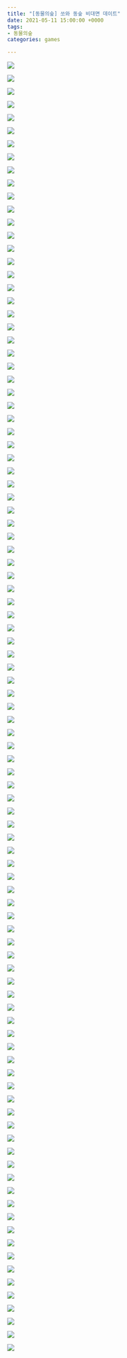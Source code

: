 ```yaml
---
title: "[동물의숲] 쏘와 동숲 비대면 데이트"
date: 2021-05-11 15:00:00 +0000
tags:
- 동물의숲
categories: games

---
```

![](https://blog.kakaocdn.net/dn/quY5K/btq5duQHEeG/KSLwmFlTaoBHWi9yWMskUk/img.jpg)

![](https://blog.kakaocdn.net/dn/cKJCSU/btq5ff6OB6g/asHLOvJkQ7MnhijffP9xf0/img.jpg)

![](https://blog.kakaocdn.net/dn/v1XFF/btq5fUnAirz/foPiuNNEyKk6VzkwPspMl1/img.jpg)

![](https://blog.kakaocdn.net/dn/zAHTW/btq5ayGiS7w/93VnSICckNvymGATjiQEcK/img.jpg)

![](https://blog.kakaocdn.net/dn/dPfNht/btq5bWGLXnY/XCEy4neKkXgKMVaI4VCjwk/img.jpg)

![](https://blog.kakaocdn.net/dn/l1jXQ/btq5g5a43AW/KEEU4EZR6yTeRZfdeRXkaK/img.jpg)

![](https://blog.kakaocdn.net/dn/t7PlN/btq5hZhodzv/yV29NoR2N7bwVkGmg1T43K/img.jpg)

![](https://blog.kakaocdn.net/dn/PXMT1/btq5feUmEIv/L7jOEGDzblQ6AtbKk6FQzk/img.jpg)

![](https://blog.kakaocdn.net/dn/bia3VR/btq5ayzzEjk/wHAmkNk2wdabhRoMhd6JI0/img.jpg)

![](https://blog.kakaocdn.net/dn/AlT3T/btq5fUnAiBF/YJlupaGQsZqo6dif3gyr5K/img.jpg)

![](https://blog.kakaocdn.net/dn/qBgeD/btq5g5Wsfje/UFIGkqGWQXEhxTQKA7APrK/img.jpg)

![](https://blog.kakaocdn.net/dn/k3647/btq5bfsZZbQ/iKPgkpsKs366dyHAjFJZe1/img.jpg)

![](https://blog.kakaocdn.net/dn/ebupgI/btq5g4J0Ocu/oT1rNK7wIsKuKmsILQf9WK/img.jpg)

![](https://blog.kakaocdn.net/dn/bwTXVD/btq5fWlpwvB/qf4zpZFsztv77TiKIPOe4k/img.jpg)

![](https://blog.kakaocdn.net/dn/biDi8C/btq5aAjOddW/C4g9RYIbZsvvIjRcwvJ0i0/img.jpg)

![](https://blog.kakaocdn.net/dn/b6Uqb4/btq5duiTlPc/yFvZAWHAgVBoJlFtCNLbok/img.jpg)

![](https://blog.kakaocdn.net/dn/JP3tE/btq5gxeARjk/lWFI4DtECa3K93rJS68VWk/img.jpg)

![](https://blog.kakaocdn.net/dn/tgaGo/btq5gvui9OM/4v55yMAuw5cBFLbvRWG8Xk/img.jpg)

![](https://blog.kakaocdn.net/dn/6TrNj/btq5g5vnAF8/kYh8I6xdsaAKKUZGVMmWh0/img.jpg)

![](https://blog.kakaocdn.net/dn/ugR3h/btq5dt5hD6b/DA8lHhkFHGuuL5xn82peTk/img.jpg)

![](https://blog.kakaocdn.net/dn/bddGPq/btq5h0UT7xv/KSWcb2KPMMDk6uvK9xx6q1/img.jpg)

![](https://blog.kakaocdn.net/dn/chJVtN/btq5fxTHe6l/OWH2mGH96w7dmSkhafAd20/img.jpg)

![](https://blog.kakaocdn.net/dn/2YB9L/btq5g5oCTSp/G2oHWsG53PK4uYXRMaDP8k/img.jpg)

![](https://blog.kakaocdn.net/dn/b0jFzZ/btq5g5vnAXR/GKEMx7QtVk9ZLHXAd8PvI1/img.jpg)

![](https://blog.kakaocdn.net/dn/tcw3b/btq5bVHOnJL/6G1ZbXWACzJbm9gk3fBEUK/img.jpg)

![](https://blog.kakaocdn.net/dn/bGFGnr/btq5fx7eh1n/ZnALS9dJnjCzrPzPG9nF40/img.jpg)

![](https://blog.kakaocdn.net/dn/to6J5/btq5bWfA1OP/vZFsPBrKIMX8CXZ2VkmMs0/img.jpg)

![](https://blog.kakaocdn.net/dn/bA35tq/btq5gwfFqiM/IbUr9klkQBrN4QeC9WYUKK/img.jpg)

![](https://blog.kakaocdn.net/dn/bwq6wh/btq5dub9r5z/rLdxiXOqffqpCQaac9PCkK/img.jpg)

![](https://blog.kakaocdn.net/dn/rJvbu/btq5fxMXBo3/ZXDjz3QQXBaZIws8W4e0eK/img.jpg)

![](https://blog.kakaocdn.net/dn/bDNAWa/btq5beU9dwg/FewJ3s9tLGyDnVdEZBhcDK/img.jpg)

![](https://blog.kakaocdn.net/dn/dh0hdj/btq5g5IU4pH/kKqYzfoFKoviv7puj7oWw1/img.jpg)

![](https://blog.kakaocdn.net/dn/cwkXjr/btq5g4J0OLm/SPJsxvr9nSWkQPvMLcKXUk/img.jpg)

![](https://blog.kakaocdn.net/dn/kFpRz/btq5bV15bgG/03HF5a9S4i1S6wmGLDQqL0/img.jpg)

![](https://blog.kakaocdn.net/dn/mKkLz/btq5hZ2LxDf/FYpvoWMVnTl7kxQLCkZwX0/img.jpg)

![](https://blog.kakaocdn.net/dn/orX7J/btq5bWtbr3n/NKtnzpMWPphDKCti2k8PS1/img.jpg)

![](https://blog.kakaocdn.net/dn/s4mrf/btq5azSIx5z/Cn1WC3By8WvEELH3Xs4Dnk/img.jpg)

![](https://blog.kakaocdn.net/dn/cAkV1b/btq5bVVjHv5/XykTMvRkfqsWis3oFmROs1/img.jpg)

![](https://blog.kakaocdn.net/dn/bebegI/btq5fgEIpxK/MOohb3FmBKZke6Na9AvvK1/img.jpg)

![](https://blog.kakaocdn.net/dn/w2OQI/btq5fw8j1r4/zJPCyKbKD2gkM4i39qMLVk/img.jpg)

![](https://blog.kakaocdn.net/dn/bAF0GE/btq5fgEIpEY/QLUovjf04bgGINcOT9QGm1/img.jpg)

![](https://blog.kakaocdn.net/dn/bnghHz/btq5bWNtNod/FTOVJaWPIMN1CJA07sRxe0/img.jpg)

![](https://blog.kakaocdn.net/dn/b8JS1M/btq5fwNZ9SW/dh1ttfIk4IH9d2xI9iuLfk/img.jpg)

![](https://blog.kakaocdn.net/dn/sIKKS/btq5g5IU4GG/ThriipxTtlfrMuQkW58440/img.jpg)

![](https://blog.kakaocdn.net/dn/1YTZl/btq5h0ABm3O/VEhvBKO5K3EK9P01GXkK5K/img.jpg)

![](https://blog.kakaocdn.net/dn/dY9mvO/btq5h0m4bmJ/htO29gb19klSobYs7x71Ik/img.jpg)

![](https://blog.kakaocdn.net/dn/IBlyh/btq5azd7rJV/lRM8oSKMuzlSkb5F7eCPSk/img.jpg)

![](https://blog.kakaocdn.net/dn/o7cSt/btq5bV15bxk/gYyi4zBKBZkrkPRZ2anYxK/img.jpg)

![](https://blog.kakaocdn.net/dn/lZInB/btq5h0ABnkX/aSp2q2nfOdiRd7zhDg6vBk/img.jpg)

![](https://blog.kakaocdn.net/dn/wFd8b/btq5fxlSkQb/tcvUbO6UIbw3ZWqEfH7WYk/img.jpg)

![](https://blog.kakaocdn.net/dn/ba9Xi8/btq5fwAu3N7/fgJkqXa0eOLyW0LWzYo0K0/img.jpg)

![](https://blog.kakaocdn.net/dn/bBy4wB/btq5fUumkKh/3e4SChnqUqrMp8NkZdSoZK/img.jpg)

![](https://blog.kakaocdn.net/dn/PaiQe/btq5fVGNT0u/JgOHKZ4qDDemTTSLMeHA8k/img.jpg)

![](https://blog.kakaocdn.net/dn/cbdbYL/btq5bWtbsAJ/Ai1fCha2WVXOxhrkSu5An1/img.jpg)

![](https://blog.kakaocdn.net/dn/bdBu4R/btq5fgkl7tt/UkioDLVuiePIcnthki7oGK/img.jpg)

![](https://blog.kakaocdn.net/dn/cxO35I/btq5g5PG0AW/XQmErMszKpd5K2CXxBTAi0/img.jpg)

![](https://blog.kakaocdn.net/dn/dTcazb/btq5bW7Lvj5/Dn7gCLqmnlk7hOqVcAiRZk/img.jpg)

![](https://blog.kakaocdn.net/dn/Xguky/btq5bet47Qc/e8WfpNt2Jic3UKSvsVkZ90/img.jpg)

![](https://blog.kakaocdn.net/dn/OMWBD/btq5ffTlgR4/yJ1e0LFNJ4nnL3sreiK4U0/img.jpg)

![](https://blog.kakaocdn.net/dn/bgnKU9/btq5fe7WlBN/dfYAOrtgCCZQXiFfr4E2rK/img.jpg)

![](https://blog.kakaocdn.net/dn/KUCKz/btq5fwtGY9X/ViuVrVtFL1ypri8jvJGF20/img.jpg)

![](https://blog.kakaocdn.net/dn/p26rN/btq5fwtGZgL/4PATud3co63GiWyupLSHAk/img.jpg)

![](https://blog.kakaocdn.net/dn/rwx97/btq5gwfFqHg/ezno2uz07cfCDuBetKzzNK/img.jpg)

![](https://blog.kakaocdn.net/dn/wyFry/btq5gwGKGCY/uG8UT9cukQVftKDQPpXvZk/img.jpg)

![](https://blog.kakaocdn.net/dn/bRL3uI/btq5fwtGZnw/0imDRI5qtBAVky16WiNsGK/img.jpg)

![](https://blog.kakaocdn.net/dn/bvEqG0/btq5fxF9zCH/6pGd5JNrPvk8kWIxW4CYkk/img.jpg)

![](https://blog.kakaocdn.net/dn/zrhwq/btq5ffeFUiC/DFXkBZ1bL6kP9AHu3u80hK/img.jpg)

![](https://blog.kakaocdn.net/dn/dXF9PV/btq5bWGLXJR/qKkRdW6Hg8lvr3hCGN3ByK/img.jpg)

![](https://blog.kakaocdn.net/dn/sYAi0/btq5hZn9IqS/EKJs6Z2zxorVzcKBasm6KK/img.jpg)

![](https://blog.kakaocdn.net/dn/sBi4V/btq5beOoDb5/krm3VDuKV4ghmVzzXzv2Q1/img.jpg)

![](https://blog.kakaocdn.net/dn/pHR6U/btq5azSIyPO/ojESWD0l0aixc7fq3a7PLk/img.jpg)

![](https://blog.kakaocdn.net/dn/cjmzAr/btq5fykKqkV/jFAWynT2oNXfyufJW7TOOk/img.jpg)

![](https://blog.kakaocdn.net/dn/ZnArl/btq5gv8WQaI/4VliqhvmtdgtzuViwMrIn1/img.jpg)

![](https://blog.kakaocdn.net/dn/bJZBb6/btq5dtK1sik/lNIYd0lsQk3tFbmJKPjom0/img.jpg)

![](https://blog.kakaocdn.net/dn/33XlJ/btq5gvODbp1/Iz5ZaXc78B4eqLeR57xCuK/img.jpg)

![](https://blog.kakaocdn.net/dn/bb7BJD/btq5duJXQJP/i8boSHsiv1AjGZhqQ14dsk/img.jpg)

![](https://blog.kakaocdn.net/dn/c7VxOG/btq5azFfwHL/KTqjZ1mmjBvwAyNiGpqqS0/img.jpg)

![](https://blog.kakaocdn.net/dn/eu3KE0/btq5ff6OCXT/ky9sWyvJ92NbC2rSfOvOn1/img.jpg)

![](https://blog.kakaocdn.net/dn/Oo4Uw/btq5g5IU48g/jLd1LFeCi4PksgMBWfCOlk/img.jpg)

![](https://blog.kakaocdn.net/dn/cHDFlK/btq5benjV4q/HaxgKeamtI1iswK5WPA4U1/img.jpg)

![](https://blog.kakaocdn.net/dn/ASLil/btq5h0m4cpv/YpCSbiptCdzAXyJQqRQqbk/img.jpg)

![](https://blog.kakaocdn.net/dn/b5PL57/btq5azysGAi/xjrFZ6fXDukhGcnT6MGsr1/img.jpg)

![](https://blog.kakaocdn.net/dn/9Ogfl/btq5h0girPY/ZAkW0jU6P61ReihKrayej1/img.jpg)

![](https://blog.kakaocdn.net/dn/c7Y2PI/btq5duDaZO0/vIO0sDrV4GyCKNwBX7ATN1/img.jpg)

![](https://blog.kakaocdn.net/dn/d5IDjn/btq5fwAu5dt/LxX06Xi6Abx6D9CW85bc01/img.jpg)

![](https://blog.kakaocdn.net/dn/d8svbT/btq5hZIsG2z/ULFGMl6spvpkJl3AEJxmiK/img.jpg)

![](https://blog.kakaocdn.net/dn/bXnfQ7/btq5g6gMwFe/JjodRk3JaEWRr9WqIrvAHk/img.jpg)

![](https://blog.kakaocdn.net/dn/b8KHyJ/btq5g5a462B/d4iP37a35IQC7YJBSLHxsK/img.jpg)

![](https://blog.kakaocdn.net/dn/dOOheJ/btq5bVAZlCQ/G1JpEkahiJD7OXWXqHGrK1/img.jpg)

![](https://blog.kakaocdn.net/dn/VGBL7/btq5fgSbHQP/rC2KicLIQpR56vYOHkuj11/img.jpg)

![](https://blog.kakaocdn.net/dn/dBFmFW/btq5h0gir2c/Fn09b6kmFczC3TwBjQZOUK/img.jpg)

![](https://blog.kakaocdn.net/dn/cszHrq/btq5gxeARUI/E5asNAqCxZFEVChSAbtqzK/img.jpg)

![](https://blog.kakaocdn.net/dn/ufn6T/btq5fVUjKGq/caBGrA4WVN9SltGbLPVW71/img.jpg)

![](https://blog.kakaocdn.net/dn/b5Bvzx/btq5bffsmk8/Q9LZ0cudP3Q8bp97X5TlnK/img.jpg)

![](https://blog.kakaocdn.net/dn/b4vWiq/btq5g44jTIi/ghj6iLR1Oh8fZjJ4HOLtX1/img.jpg)

![](https://blog.kakaocdn.net/dn/blVjj8/btq5hZhodN6/xeKw9pL5V7fi5eHcNscZi1/img.jpg)

![](https://blog.kakaocdn.net/dn/GjQvq/btq5ffMv12E/TDiC9KzQ4pjKKn2K2EiWq0/img.jpg)

![](https://blog.kakaocdn.net/dn/2EhRU/btq5bfNh5ID/xzWMzHRdk4HUGlhc1KNBB0/img.jpg)

![](https://blog.kakaocdn.net/dn/bDwHhL/btq5bXlhFxL/zRXcS338OfRGPKl9HiGjF0/img.jpg)